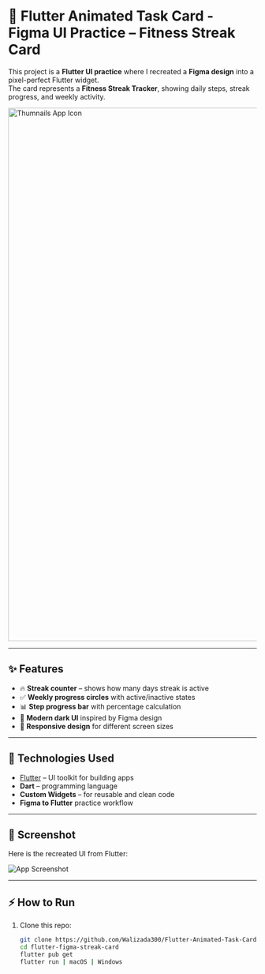 # 📱 Flutter Animated Task Card - Figma UI Practice – Fitness Streak Card

This project is a **Flutter UI practice** where I recreated a **Figma design** into a pixel-perfect Flutter widget.  
The card represents a **Fitness Streak Tracker**, showing daily steps, streak progress, and weekly activity.

<img width="1920" height="1080" alt="Thumnails App Icon" src="https://github.com/user-attachments/assets/323a0c70-414b-4476-bc78-6485af0bdd0b" />

---

## ✨ Features
- 🔥 **Streak counter** – shows how many days streak is active
- ✅ **Weekly progress circles** with active/inactive states
- 📊 **Step progress bar** with percentage calculation
- 🎨 **Modern dark UI** inspired by Figma design
- 📱 **Responsive design** for different screen sizes

---

## 🚀 Technologies Used
- [Flutter](https://flutter.dev/) – UI toolkit for building apps
- **Dart** – programming language
- **Custom Widgets** – for reusable and clean code
- **Figma to Flutter** practice workflow

---

## 📸 Screenshot
Here is the recreated UI from Flutter:

![App Screenshot](./assets/screenshot.png)

---

## ⚡ How to Run
1. Clone this repo:
   ```bash
   git clone https://github.com/Walizada300/Flutter-Animated-Task-Card.git
   cd flutter-figma-streak-card
   flutter pub get
   flutter run | macOS | Windows
   ```
